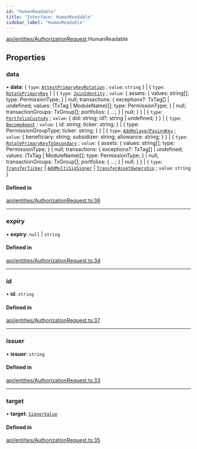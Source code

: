```yaml
---
id: "HumanReadable"
title: "Interface: HumanReadable"
sidebar_label: "HumanReadable"
---
```


[api/entities/AuthorizationRequest](../../../../../modules/API/Entities/AuthorizationRequest/AuthorizationRequest.md).HumanReadable

## Properties

### data

• **data**: { `type`: [`AttestPrimaryKeyRotation`](../../../../../enums/Types/AuthorizationType/AuthorizationType.md#attestprimarykeyrotation) ; `value`: `string`  } \| { `type`: [`RotatePrimaryKey`](../../../../../enums/Types/AuthorizationType/AuthorizationType.md#rotateprimarykey)  } \| { `type`: [`JoinIdentity`](../../../../../enums/Types/AuthorizationType/AuthorizationType.md#joinidentity) ; `value`: { assets: { values: string[]; type: PermissionType; } \| null; transactions: { exceptions?: TxTag[] \| undefined; values: (TxTag \| ModuleName)[]; type: PermissionType; } \| null; transactionGroups: TxGroup[]; portfolios: { ...; } \| null; }  } \| { `type`: [`PortfolioCustody`](../../../../../enums/Types/AuthorizationType/AuthorizationType.md#portfoliocustody) ; `value`: { did: string; id?: string \| undefined; }  } \| { `type`: [`BecomeAgent`](../../../../../enums/Types/AuthorizationType/AuthorizationType.md#becomeagent) ; `value`: { id: string; ticker: string; } \| { type: PermissionGroupType; ticker: string; }  } \| { `type`: [`AddRelayerPayingKey`](../../../../../enums/Types/AuthorizationType/AuthorizationType.md#addrelayerpayingkey) ; `value`: { beneficiary: string; subsidizer: string; allowance: string; }  } \| { `type`: [`RotatePrimaryKeyToSecondary`](../../../../../enums/Types/AuthorizationType/AuthorizationType.md#rotateprimarykeytosecondary) ; `value`: { assets: { values: string[]; type: PermissionType; } \| null; transactions: { exceptions?: TxTag[] \| undefined; values: (TxTag \| ModuleName)[]; type: PermissionType; } \| null; transactionGroups: TxGroup[]; portfolios: { ...; } \| null; }  } \| { `type`: [`TransferTicker`](../../../../../enums/Types/AuthorizationType/AuthorizationType.md#transferticker) \| [`AddMultiSigSigner`](../../../../../enums/Types/AuthorizationType/AuthorizationType.md#addmultisigsigner) \| [`TransferAssetOwnership`](../../../../../enums/Types/AuthorizationType/AuthorizationType.md#transferassetownership) ; `value`: `string`  }

#### Defined in

[api/entities/AuthorizationRequest.ts:36](https://github.com/PolymeshAssociation/polymesh-sdk/blob/acc2284c/src/api/entities/AuthorizationRequest.ts#L36)

___

### expiry

• **expiry**: ``null`` \| `string`

#### Defined in

[api/entities/AuthorizationRequest.ts:34](https://github.com/PolymeshAssociation/polymesh-sdk/blob/acc2284c/src/api/entities/AuthorizationRequest.ts#L34)

___

### id

• **id**: `string`

#### Defined in

[api/entities/AuthorizationRequest.ts:37](https://github.com/PolymeshAssociation/polymesh-sdk/blob/acc2284c/src/api/entities/AuthorizationRequest.ts#L37)

___

### issuer

• **issuer**: `string`

#### Defined in

[api/entities/AuthorizationRequest.ts:33](https://github.com/PolymeshAssociation/polymesh-sdk/blob/acc2284c/src/api/entities/AuthorizationRequest.ts#L33)

___

### target

• **target**: [`SignerValue`](../../../../Types/SignerValue/SignerValue.md)

#### Defined in

[api/entities/AuthorizationRequest.ts:35](https://github.com/PolymeshAssociation/polymesh-sdk/blob/acc2284c/src/api/entities/AuthorizationRequest.ts#L35)
